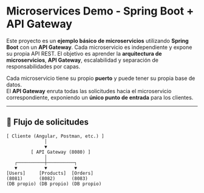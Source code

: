 # Microservices Demo - Spring Boot + API Gateway

Este proyecto es un **ejemplo básico de microservicios** utilizando **Spring Boot** con un **API Gateway**. Cada microservicio es independiente y expone su propia API REST. El objetivo es aprender la **arquitectura de microservicios**, **API Gateway**, escalabilidad y separación de responsabilidades por capas.



Cada microservicio tiene su propio **puerto** y puede tener su propia base de datos.  
El **API Gateway** enruta todas las solicitudes hacia el microservicio correspondiente, exponiendo un **único punto de entrada** para los clientes.

---

## 🔄 Flujo de solicitudes

```text
[ Cliente (Angular, Postman, etc.) ] 
              │
              ▼
         [ API Gateway (8080) ]
              │
   ┌──────────┼──────────┐
   ▼          ▼          ▼
[Users]     [Products]  [Orders]
(8081)      (8082)      (8083)
(DB propio) (DB propio) (DB propio)
